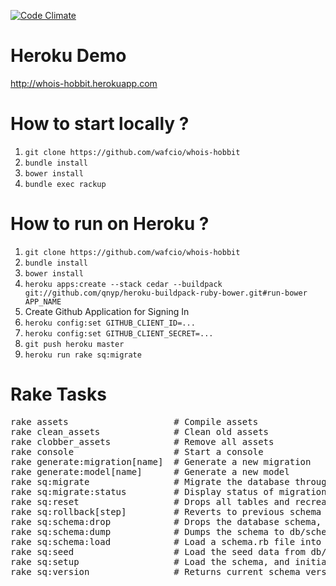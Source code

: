 [![Code Climate](https://codeclimate.com/github/wafcio/whois-hobbit/badges/gpa.svg)](https://codeclimate.com/github/wafcio/whois-hobbit)

# Heroku Demo

http://whois-hobbit.herokuapp.com

# How to start locally ?

1. `git clone https://github.com/wafcio/whois-hobbit`
2. `bundle install`
3. `bower install`
4. `bundle exec rackup`

# How to run on Heroku ?

1. `git clone https://github.com/wafcio/whois-hobbit`
2. `bundle install`
3. `bower install`
4. `heroku apps:create --stack cedar --buildpack git://github.com/qnyp/heroku-buildpack-ruby-bower.git#run-bower APP_NAME`
5. Create Github Application for Signing In
6. `heroku config:set GITHUB_CLIENT_ID=...`
7. `heroku config:set GITHUB_CLIENT_SECRET=...`
8. `git push heroku master`
9. `heroku run rake sq:migrate`

# Rake Tasks

<pre>
rake assets                    # Compile assets
rake clean_assets              # Clean old assets
rake clobber_assets            # Remove all assets
rake console                   # Start a console
rake generate:migration[name]  # Generate a new migration
rake generate:model[name]      # Generate a new model
rake sq:migrate                # Migrate the database through scripts in db/migrate and update db/schema.rb by invoking sq:schema:dump
rake sq:migrate:status         # Display status of migrations
rake sq:reset                  # Drops all tables and recreates the schema from db/schema.rb
rake sq:rollback[step]         # Reverts to previous schema version
rake sq:schema:drop            # Drops the database schema, using schema.rb
rake sq:schema:dump            # Dumps the schema to db/schema.db
rake sq:schema:load            # Load a schema.rb file into the database
rake sq:seed                   # Load the seed data from db/seeds.rb
rake sq:setup                  # Load the schema, and initialize with the seed data (use sq:reset to also drop the database first)
rake sq:version                # Returns current schema version
</pre>